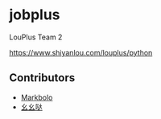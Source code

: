 # jobplus

LouPlus Team 2

https://www.shiyanlou.com/louplus/python

## Contributors

* [Markbolo](https://github.com/Markbolo)
* [幺幺哒](https://github.com/Manchangdx)
